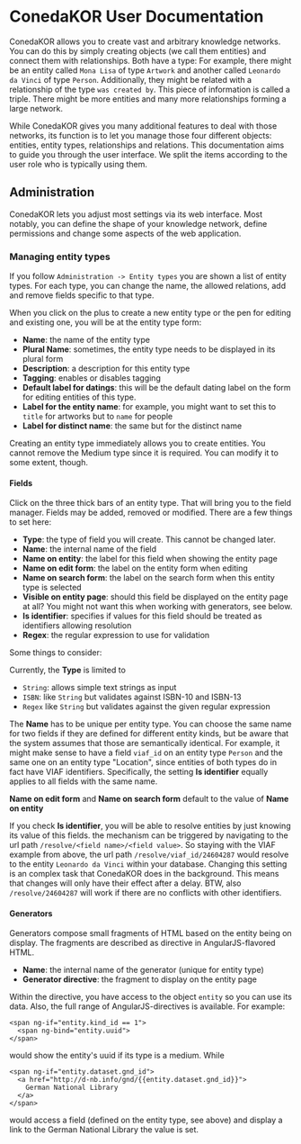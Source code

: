 # ConedaKOR User Documentation

ConedaKOR allows you to create vast and arbitrary knowledge networks. You can do
this by simply creating objects (we call them entities) and connect them with
relationships. Both have a type: For example, there might be an entity called
`Mona Lisa` of type `Artwork` and another called `Leonardo da Vinci` of type
`Person`. Additionally, they might be related with a relationship of the type
`was created by`. This piece of information is called a triple. There might be
more entities and many more relationships forming a large network.

While ConedaKOR gives you many additional features to deal with those networks,
its function is to let you manage those four different objects: entities, entity
types, relationships and relations. This documentation aims to guide you through
the user interface. We split the items according to the user role who is
typically using them.

<!-- ## Searching, reading, exploring -->

<!-- ## Editing and relating -->

<!-- ## General features -->

## Administration

ConedaKOR lets you adjust most settings via its web interface. Most notably, you
can define the shape of your knowledge network, define permissions and change
some aspects of the web application.

### Managing entity types

If you follow `Administration -> Entity types` you are shown a list of entity
types. For each type, you can change the name, the allowed relations, add and
remove fields specific to that type.

When you click on the plus to create a new entity type or the pen for editing
and existing one, you will be at the entity type form:

* **Name**: the name of the entity type
* **Plural Name**: sometimes, the entity type needs to be displayed in its
  plural form
* **Description**: a description for this entity type
* **Tagging**: enables or disables tagging
* **Default label for datings**: this will be the default dating label on the
  form for editing entities of this type.
* **Label for the entity name**: for example, you might want to set this to
  `title` for artworks but to `name` for people
* **Label for distinct name**: the same but for the distinct name

Creating an entity type immediately allows you to create entities. You cannot
remove the Medium type since it is required. You can modify it to some extent,
though.

#### Fields

Click on the three thick bars of an entity type. That will bring you to the
field manager. Fields may be added, removed or modified. There are a few things
to set here:

* **Type**: the type of field you will create. This cannot be changed later.
* **Name**: the internal name of the field
* **Name on entity**: the label for this field when showing the entity page
* **Name on edit form**: the label on the entity form when editing
* **Name on search form**: the label on the search form when this entity type is
  selected
* **Visible on entity page**: should this field be displayed on the entity page
  at all? You might not want this when working with generators, see below.
* **Is identifier**: specifies if values for this field should be treated as
  identifiers allowing resolution
* **Regex**: the regular expression to use for validation

Some things to consider:

Currently, the **Type** is limited to

* `String`: allows simple text strings as input
* `ISBN`: like `String` but validates against ISBN-10 and ISBN-13
* `Regex` like `String` but validates against the given regular expression

The **Name** has to be unique per entity type. You can choose the same name for
two fields if they are defined for different entity kinds, but be aware that the
system assumes that those are semantically identical. For example, it might make
sense to have a field `viaf_id` on an entity type `Person` and the same one on
an entity type "Location", since entities of both types do in fact have VIAF
identifiers. Specifically, the setting **Is identifier** equally applies to all
fields with the same name.

**Name on edit form** and **Name on search form** default to the value of **Name 
on entity**

If you check **Is identifier**, you will be able to resolve entities by just
knowing its value of this fields. the mechanism can be triggered by navigating
to the url path `/resolve/<field name>/<field value>`. So staying with the VIAF
example from above, the url path `/resolve/viaf_id/24604287` would resolve to
the entity `Leonardo da Vinci` within your database. Changing this setting is an
complex task that ConedaKOR does in the background. This means that changes will
only have their effect after a delay. BTW, also `/resolve/24604287` will work if
there are no conflicts with other identifiers.

#### Generators

Generators compose small fragments of HTML based on the entity being on display.
The fragments are described as directive in AngularJS-flavored HTML.

* **Name**: the internal name of the generator (unique for entity type)
* **Generator directive**: the fragment to display on the entity page

Within the directive, you have access to the object `entity` so you can use its
data. Also, the full range of AngularJS-directives is available. For example:

    <span ng-if="entity.kind_id == 1">
      <span ng-bind="entity.uuid">
    </span>

would show the entity's uuid if its type is a medium. While

    <span ng-if="entity.dataset.gnd_id">
      <a href="http://d-nb.info/gnd/{{entity.dataset.gnd_id}}">
        German National Library
      </a>
    </span>

would access a field (defined on the entity type, see above) and display a link
to the German National Library the value is set.

<!-- ### Application settings -->
